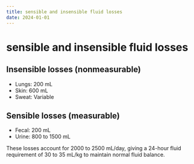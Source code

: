 ```yaml
---
title: sensible and insensible fluid losses
date: 2024-01-01
---
```

# sensible and insensible fluid losses

## Insensible losses (nonmeasurable)
* Lungs: 200 mL
* Skin: 600 mL
* Sweat: Variable

## Sensible losses (measurable)
* Fecal: 200 mL
* Urine: 800 to 1500 mL

These losses account for 2000 to 2500 mL/day, giving a 24-hour fluid requirement of 30 to 35 mL/kg to maintain normal fluid balance.
